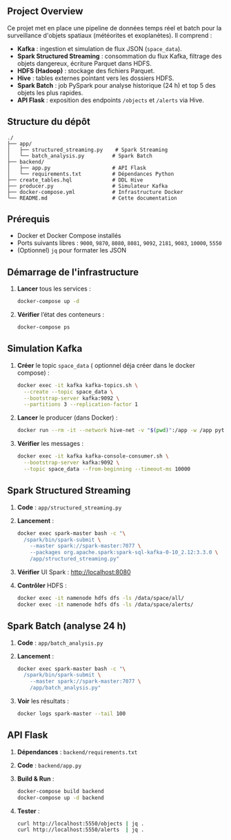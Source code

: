 ## Project Overview

Ce projet met en place une pipeline de données temps réel et batch pour la surveillance d'objets spatiaux (météorites et exoplanètes). Il comprend :

- **Kafka** : ingestion et simulation de flux JSON (`space_data`).
- **Spark Structured Streaming** : consommation du flux Kafka, filtrage des objets dangereux, écriture Parquet dans HDFS.
- **HDFS (Hadoop)** : stockage des fichiers Parquet.
- **Hive** : tables externes pointant vers les dossiers HDFS.
- **Spark Batch** : job PySpark pour analyse historique (24 h) et top 5 des objets les plus rapides.
- **API Flask** : exposition des endpoints `/objects` et `/alerts` via Hive.

## Structure du dépôt

```
./
├── app/
│   ├── structured_streaming.py    # Spark Streaming
│   └── batch_analysis.py         # Spark Batch
├── backend/
│   ├── app.py                    # API Flask
│   └── requirements.txt          # Dépendances Python
├── create_tables.hql             # DDL Hive
├── producer.py                   # Simulateur Kafka
├── docker-compose.yml            # Infrastructure Docker
└── README.md                     # Cette documentation
```

## Prérequis

- Docker et Docker Compose installés
- Ports suivants libres : `9000`, `9870`, `8080`, `8081`, `9092`, `2181`, `9083`, `10000`, `5550`
- (Optionnel) `jq` pour formater les JSON

## Démarrage de l'infrastructure

1. **Lancer** tous les services :

   ```bash
   docker-compose up -d
   ```

2. **Vérifier** l’état des conteneurs :

   ```bash
   docker-compose ps
   ```

## Simulation Kafka

1. **Créer** le topic `space_data` ( optionnel déja créer dans le docker compose) :

   ```bash
   docker exec -it kafka kafka-topics.sh \
     --create --topic space_data \
     --bootstrap-server kafka:9092 \
     --partitions 3 --replication-factor 1
   ```

2. **Lancer** le producer (dans Docker) :

   ```bash
   docker run --rm -it --network hive-net -v "$(pwd)":/app -w /app python:2.7 sh -c "pip install kafka-python && python app/producer.py --bootstrap-servers kafka:9092 --rate 20"
   ```

3. **Vérifier** les messages :

   ```bash
   docker exec -it kafka kafka-console-consumer.sh \
     --bootstrap-server kafka:9092 \
     --topic space_data --from-beginning --timeout-ms 10000
   ```

## Spark Structured Streaming

1. **Code** : `app/structured_streaming.py`
2. **Lancement** :

   ```bash
   docker exec spark-master bash -c "\
     /spark/bin/spark-submit \
       --master spark://spark-master:7077 \
       --packages org.apache.spark:spark-sql-kafka-0-10_2.12:3.3.0 \
       /app/structured_streaming.py"
   ```

3. **Vérifier** UI Spark : [http://localhost:8080](http://localhost:8080)
4. **Contrôler** HDFS :

   ```bash
   docker exec -it namenode hdfs dfs -ls /data/space/all/
   docker exec -it namenode hdfs dfs -ls /data/space/alerts/
   ```

## Spark Batch (analyse 24 h)

1. **Code** : `app/batch_analysis.py`
2. **Lancement** :

   ```bash
   docker exec spark-master bash -c "\
     /spark/bin/spark-submit \
       --master spark://spark-master:7077 \
       /app/batch_analysis.py"
   ```

3. **Voir** les résultats :

   ```bash
   docker logs spark-master --tail 100
   ```

## API Flask

1. **Dépendances** : `backend/requirements.txt`
2. **Code** : `backend/app.py`
3. **Build & Run** :

   ```bash
   docker-compose build backend
   docker-compose up -d backend
   ```

4. **Tester** :

   ```bash
   curl http://localhost:5550/objects | jq .
   curl http://localhost:5550/alerts  | jq .
   ```
